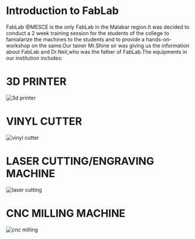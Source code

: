 
# Introduction to FabLab


FabLab @MESCE is the only FabLab in the Malabar region.It was decided to conduct a 2 week training session for the students of the college to famialarize the machines to the students and to provide a hands-on-workshop on the same.Our tainer Mr.Shine sir was giving us the information about FabLab and Dr.Neil,who was the father of FabLab.The equipments in our institution includes:


# 3D PRINTER

![3d printer](https://user-images.githubusercontent.com/32705189/31859872-70bf03f2-b6c6-11e7-9117-6b3566883ea2.jpg)

# VINYL CUTTER
![vinyl cutter](https://user-images.githubusercontent.com/32705189/31860256-53764714-b6cc-11e7-90f8-56a6395ea70f.jpg)

# LASER CUTTING/ENGRAVING MACHINE
![laser cutting](https://user-images.githubusercontent.com/32705189/31860269-aedeeff2-b6cc-11e7-964c-3511de16534e.jpg)

# CNC MILLING MACHINE
![cnc milling](https://user-images.githubusercontent.com/32705189/31860328-23478250-b6cd-11e7-9fb1-0a3fb353cdc0.jpg)


